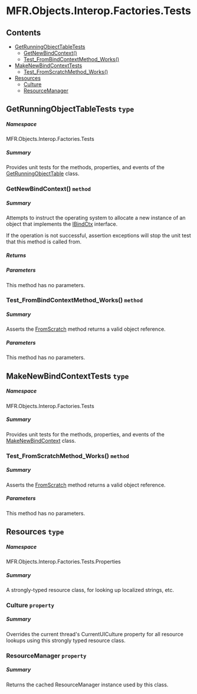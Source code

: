 <a name='assembly'></a>
# MFR.Objects.Interop.Factories.Tests

## Contents

- [GetRunningObjectTableTests](#T-MFR-Objects-Interop-Factories-Tests-GetRunningObjectTableTests 'MFR.Objects.Interop.Factories.Tests.GetRunningObjectTableTests')
  - [GetNewBindContext()](#M-MFR-Objects-Interop-Factories-Tests-GetRunningObjectTableTests-GetNewBindContext 'MFR.Objects.Interop.Factories.Tests.GetRunningObjectTableTests.GetNewBindContext')
  - [Test_FromBindContextMethod_Works()](#M-MFR-Objects-Interop-Factories-Tests-GetRunningObjectTableTests-Test_FromBindContextMethod_Works 'MFR.Objects.Interop.Factories.Tests.GetRunningObjectTableTests.Test_FromBindContextMethod_Works')
- [MakeNewBindContextTests](#T-MFR-Objects-Interop-Factories-Tests-MakeNewBindContextTests 'MFR.Objects.Interop.Factories.Tests.MakeNewBindContextTests')
  - [Test_FromScratchMethod_Works()](#M-MFR-Objects-Interop-Factories-Tests-MakeNewBindContextTests-Test_FromScratchMethod_Works 'MFR.Objects.Interop.Factories.Tests.MakeNewBindContextTests.Test_FromScratchMethod_Works')
- [Resources](#T-MFR-Objects-Interop-Factories-Tests-Properties-Resources 'MFR.Objects.Interop.Factories.Tests.Properties.Resources')
  - [Culture](#P-MFR-Objects-Interop-Factories-Tests-Properties-Resources-Culture 'MFR.Objects.Interop.Factories.Tests.Properties.Resources.Culture')
  - [ResourceManager](#P-MFR-Objects-Interop-Factories-Tests-Properties-Resources-ResourceManager 'MFR.Objects.Interop.Factories.Tests.Properties.Resources.ResourceManager')

<a name='T-MFR-Objects-Interop-Factories-Tests-GetRunningObjectTableTests'></a>
## GetRunningObjectTableTests `type`

##### Namespace

MFR.Objects.Interop.Factories.Tests

##### Summary

Provides unit tests for the methods, properties, and events of the
[GetRunningObjectTable](#T-MFR-Objects-GetRunningObjectTable 'MFR.Objects.GetRunningObjectTable')
class.

<a name='M-MFR-Objects-Interop-Factories-Tests-GetRunningObjectTableTests-GetNewBindContext'></a>
### GetNewBindContext() `method`

##### Summary

Attempts to instruct the operating system to allocate a new instance
of an object that implements the
[IBindCtx](http://msdn.microsoft.com/query/dev14.query?appId=Dev14IDEF1&l=EN-US&k=k:System.Runtime.InteropServices.ComTypes.IBindCtx 'System.Runtime.InteropServices.ComTypes.IBindCtx')
interface.



If the operation is not successful, assertion exceptions will stop
the unit test that this method is called from.

##### Returns



##### Parameters

This method has no parameters.

<a name='M-MFR-Objects-Interop-Factories-Tests-GetRunningObjectTableTests-Test_FromBindContextMethod_Works'></a>
### Test_FromBindContextMethod_Works() `method`

##### Summary

Asserts the
[FromScratch](#M-MFR-Objects-MakeNewBindContext-FromScratch 'MFR.Objects.MakeNewBindContext.FromScratch')
method returns
a valid object reference.

##### Parameters

This method has no parameters.

<a name='T-MFR-Objects-Interop-Factories-Tests-MakeNewBindContextTests'></a>
## MakeNewBindContextTests `type`

##### Namespace

MFR.Objects.Interop.Factories.Tests

##### Summary

Provides unit tests for the methods, properties, and events of the
[MakeNewBindContext](#T-MFR-Objects-Interop-Factories-MakeNewBindContext 'MFR.Objects.Interop.Factories.MakeNewBindContext')
class.

<a name='M-MFR-Objects-Interop-Factories-Tests-MakeNewBindContextTests-Test_FromScratchMethod_Works'></a>
### Test_FromScratchMethod_Works() `method`

##### Summary

Asserts the
[FromScratch](#M-MFR-Objects-MakeNewBindContext-FromScratch 'MFR.Objects.MakeNewBindContext.FromScratch')
method returns a valid object reference.

##### Parameters

This method has no parameters.

<a name='T-MFR-Objects-Interop-Factories-Tests-Properties-Resources'></a>
## Resources `type`

##### Namespace

MFR.Objects.Interop.Factories.Tests.Properties

##### Summary

A strongly-typed resource class, for looking up localized strings, etc.

<a name='P-MFR-Objects-Interop-Factories-Tests-Properties-Resources-Culture'></a>
### Culture `property`

##### Summary

Overrides the current thread's CurrentUICulture property for all
  resource lookups using this strongly typed resource class.

<a name='P-MFR-Objects-Interop-Factories-Tests-Properties-Resources-ResourceManager'></a>
### ResourceManager `property`

##### Summary

Returns the cached ResourceManager instance used by this class.
